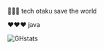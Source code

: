 🤖🤖🤖 tech otaku save the world 

❤️❤️❤️ java

![GHstats](https://github-readme-stats.vercel.app/api?username=miclimule&show_icons=true&background=black)


